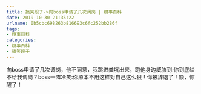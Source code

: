 ```yaml
---
title: 搞笑段子->向boss申请了几次调岗 | 糗事百科
date: 2019-10-30 21:35:22
urlname: 0b5cbc698263b816693c6fc252bb286f
tags: 
- 糗事百科
categories:
- 糗事百科
- 搞笑段子
---
```

向boss申请了几次调岗，他不同意，我跳进粪坑出来，跑他身边威胁到:你到底给不给我调岗？boss一阵冷笑:你原本不用这样对自己这么狠！你被辞退了！额，惊醒了！


